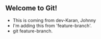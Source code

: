 ## Welcome to Git!

- This is coming from dev-Karan, Johnny
- I'm adding this from 'feature-branch'.
- git feature-branch.
